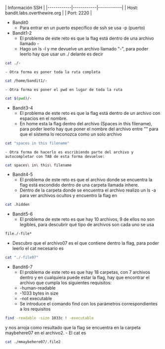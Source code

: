 | Información SSH |
|------------|------------|------------|
| Host: bandit.labs.overthewire.org |
| Port: 2220 |

- Bandit0
	- Para entrar en un puerto específico de ssh se usa -p (puerto) 	
- Bandit1-2
	- El problema de este reto es que la flag está dentro de una archivo llamado -
	- Hago un ls -l y me devuelve un archivo llamado "-", para poder leerlo hay que usar un ./ delante es decir 
``` bash
cat ./-
```
	- Otra forma es poner toda la ruta completa
``` bash
cat /home/bandit1/-
```
	- Otra forma es poner el pwd en lugar de toda la ruta 
``` bash 
cat $(pwd)/-
```
	
- Bandit3-4
	- El problema de este reto es que la flag está dentro de un archivo con espacios en el nombre.
	- En home esta la flag dentro del archivo (Spaces in this filename), para poder leerlo hay que poner el nombre del archivo entre "" para que el sistema lo reconozca como un solo archivo 
```bash
cat "spaces in this filename"
```
	- Otra forma de hacerlo es escribiendo parte del archivo y autocompletar con TAB de esta forma devuelve: 
``` bash
cat spaces\ in\ this\ filename
```
- Bandit4-5
	- El problema de este reto es que el archivo donde se encuentra la flag está escondido dentro de una carpeta llamada inhere.
	- Dentro de la carpeta donde se encuentra el archivo realizo un ls -a para ver archivos ocultos y encuentro la flag en
```bash
cat .hidden
```

- Bandit5-6
	- El problema de este reto es que hay 10 archivos, 9 de ellos no son legibles, para descubrir qué tipo de archivos son cada uno se usa 
``` bash 
file./-file*
```
- Descubro que el archivo07 es el que contiene dentro la flag, para poder leerlo el cat necesario es
``` bash
cat "./-file07"
```
- Bandit6-7
	- El problema de este reto es que hay 18 carpetas, con 7 archivos dentro y en cualquiera puede estar la flag, hay que encontrar el archivo que cumpla los siguientes requisitos: 
	- -human-readable
	- -1033 bytes in size
	- -not executable
	- Se introduce el comando find con los parámetros correspondientes a los requisitos 
``` bash
find -readable -size 1033c ! -executable
```
y nos arroja como resultado que la flag se encuentra en la carpeta maybehere07 en el archivo2.
	- El cat es 
``` bash
cat ./mmaybehere07/.file2
```
